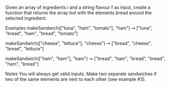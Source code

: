 Given an array of ingredients i and a string flavour f as input, create a function that returns the array but with the elements bread around the selected ingredient.

Examples
makeSandwich(["tuna", "ham", "tomato"], "ham") ➞ ["tuna", "bread", "ham", "bread", "tomato"]

makeSandwich(["cheese", "lettuce"], "cheese") ➞ ["bread", "cheese", "bread", "lettuce"]

makeSandwich(["ham", "ham"], "ham") ➞ ["bread", "ham", "bread", "bread", "ham", "bread"]

Notes
You will always get valid inputs.
Make two separate sandwiches if two of the same elements are next to each other (see example #3).
